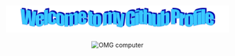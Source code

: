 
<!--
**RodrigoRCZ/RodrigoRCZ** is a ✨ _special_ ✨ repository because its `README.md` (this file) appears on your GitHub profile.

Here are some ideas to get you started:

- 🔭 I’m currently working on ...
- 🌱 I’m currently learning ...
- 👯 I’m looking to collaborate on ...
- 🤔 I’m looking for help with ...
- 💬 Ask me about ...
- 📫 How to reach me: ...
- 😄 Pronouns: ...
- ⚡ Fun fact: ...
-->

<div align="center">
  <img src="img/welcome.png" style="max-width: 100%;" alt="Welcome to my Github Profile" />
  <br />
  <br />
  <img src="img/computer.gif" style="max-width: 100%;" alt="OMG computer" />

</div>
